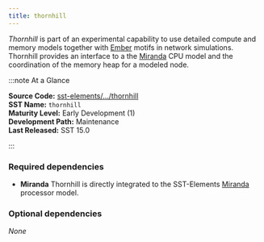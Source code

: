 ```yaml
---
title: thornhill
---
```


*Thornhill* is part of an experimental capability to use detailed compute and memory models together with [Ember](../ember/intro) motifs in network simulations. Thornhill provides an interface to a the [Miranda](../miranda/intro) CPU model and the coordination of the memory heap for a modeled node.

:::note At a Glance

**Source Code:** [sst-elements/.../thornhill](https://github.com/sstsimulator/sst-elements/tree/master/src/sst/elements/thornhill) &nbsp;  
**SST Name:** `thornhill` &nbsp;  
**Maturity Level:** Early Development (1) &nbsp;  
**Development Path:** Maintenance &nbsp;   
**Last Released:** SST 15.0

:::

### Required dependencies
* **Miranda** Thornhill is directly integrated to the SST-Elements [Miranda](../miranda/intro) processor model.

### Optional dependencies
*None*

